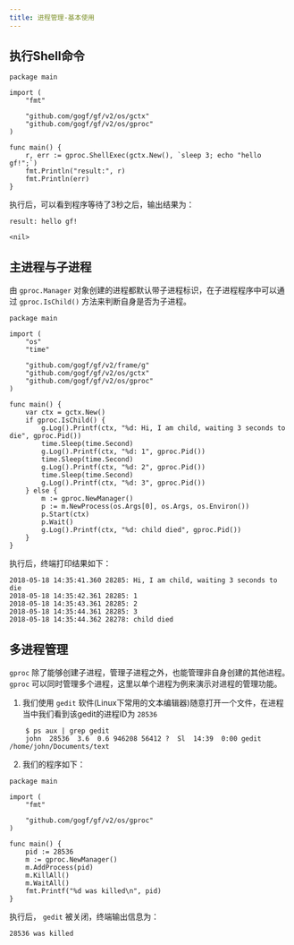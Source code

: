 ```yaml
---
title: 进程管理-基本使用
---
```


## 执行Shell命令

```
package main

import (
	"fmt"

	"github.com/gogf/gf/v2/os/gctx"
	"github.com/gogf/gf/v2/os/gproc"
)

func main() {
	r, err := gproc.ShellExec(gctx.New(), `sleep 3; echo "hello gf!";`)
	fmt.Println("result:", r)
	fmt.Println(err)
}
```

执行后，可以看到程序等待了3秒之后，输出结果为：

```
result: hello gf!

<nil>
```

## 主进程与子进程

由 `gproc.Manager` 对象创建的进程都默认带子进程标识，在子进程程序中可以通过 `gproc.IsChild()` 方法来判断自身是否为子进程。

```
package main

import (
	"os"
	"time"

	"github.com/gogf/gf/v2/frame/g"
	"github.com/gogf/gf/v2/os/gctx"
	"github.com/gogf/gf/v2/os/gproc"
)

func main() {
	var ctx = gctx.New()
	if gproc.IsChild() {
		g.Log().Printf(ctx, "%d: Hi, I am child, waiting 3 seconds to die", gproc.Pid())
		time.Sleep(time.Second)
		g.Log().Printf(ctx, "%d: 1", gproc.Pid())
		time.Sleep(time.Second)
		g.Log().Printf(ctx, "%d: 2", gproc.Pid())
		time.Sleep(time.Second)
		g.Log().Printf(ctx, "%d: 3", gproc.Pid())
	} else {
		m := gproc.NewManager()
		p := m.NewProcess(os.Args[0], os.Args, os.Environ())
		p.Start(ctx)
		p.Wait()
		g.Log().Printf(ctx, "%d: child died", gproc.Pid())
	}
}
```

执行后，终端打印结果如下：

```
2018-05-18 14:35:41.360 28285: Hi, I am child, waiting 3 seconds to die
2018-05-18 14:35:42.361 28285: 1
2018-05-18 14:35:43.361 28285: 2
2018-05-18 14:35:44.361 28285: 3
2018-05-18 14:35:44.362 28278: child died
```

## 多进程管理

`gproc` 除了能够创建子进程，管理子进程之外，也能管理非自身创建的其他进程。 `gproc` 可以同时管理多个进程，这里以单个进程为例来演示对进程的管理功能。

1. 我们使用 `gedit` 软件(Linux下常用的文本编辑器)随意打开一个文件，在进程当中我们看到该gedit的进程ID为 `28536`




```  shell
    $ ps aux | grep gedit
    john  28536  3.6  0.6 946208 56412 ?  Sl  14:39  0:00 gedit /home/john/Documents/text
```

2. 我们的程序如下：









```
package main

import (
   	"fmt"

   	"github.com/gogf/gf/v2/os/gproc"
)

func main() {
   	pid := 28536
   	m := gproc.NewManager()
   	m.AddProcess(pid)
   	m.KillAll()
   	m.WaitAll()
   	fmt.Printf("%d was killed\n", pid)
}
```





执行后， `gedit` 被关闭，终端输出信息为：









```
28536 was killed
```